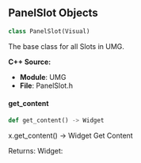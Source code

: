 ## PanelSlot Objects

```python
class PanelSlot(Visual)
```

The base class for all Slots in UMG.

**C++ Source:**

- **Module**: UMG
- **File**: PanelSlot.h

<a id="unreal.PanelSlot.get_content"></a>

#### get_content

```python
def get_content() -> Widget
```

x.get_content() -> Widget
Get Content

Returns:
    Widget:

<a id="unreal.BackgroundBlurSlot"></a>